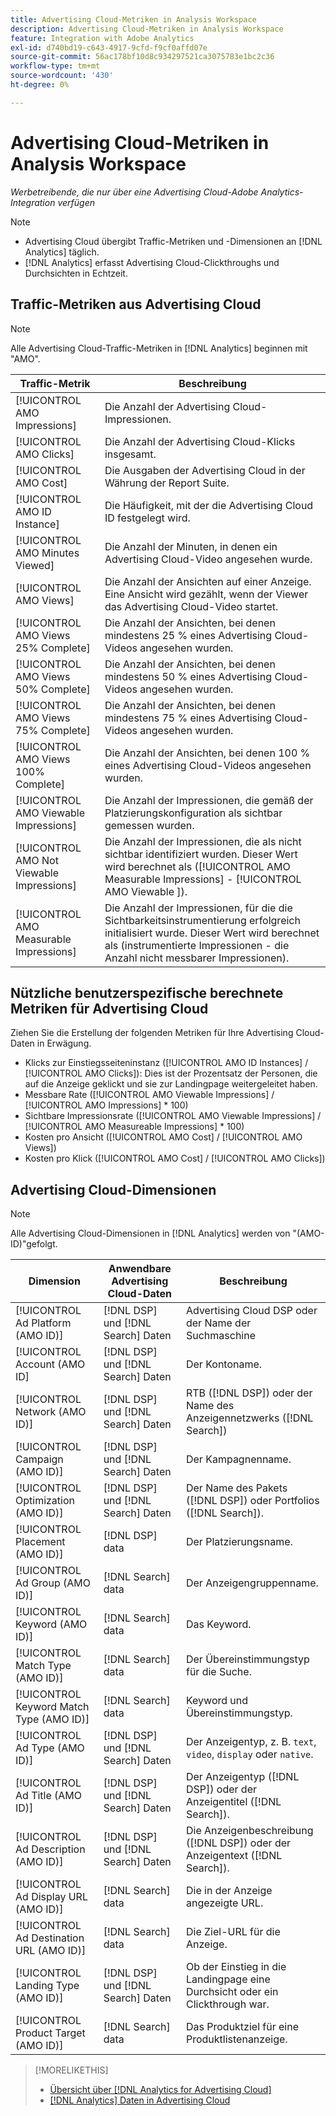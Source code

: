 ```yaml
---
title: Advertising Cloud-Metriken in Analysis Workspace
description: Advertising Cloud-Metriken in Analysis Workspace
feature: Integration with Adobe Analytics
exl-id: d740bd19-c643-4917-9cfd-f9cf0affd07e
source-git-commit: 56ac178bf10d8c934297521ca3075783e1bc2c36
workflow-type: tm+mt
source-wordcount: '430'
ht-degree: 0%

---
```


# Advertising Cloud-Metriken in Analysis Workspace

*Werbetreibende, die nur über eine Advertising Cloud-Adobe Analytics-Integration verfügen*

>[!NOTE]
>
>* Advertising Cloud übergibt Traffic-Metriken und -Dimensionen an [!DNL Analytics] täglich.
>* [!DNL Analytics] erfasst Advertising Cloud-Clickthroughs und Durchsichten in Echtzeit.


## Traffic-Metriken aus Advertising Cloud

>[!NOTE]
>
>Alle Advertising Cloud-Traffic-Metriken in [!DNL Analytics] beginnen mit &quot;AMO&quot;.

| Traffic-Metrik | Beschreibung |
| -------------- | ----------- |
| [!UICONTROL AMO Impressions] | Die Anzahl der Advertising Cloud-Impressionen. |
| [!UICONTROL AMO Clicks] | Die Anzahl der Advertising Cloud-Klicks insgesamt. |
| [!UICONTROL AMO Cost] | Die Ausgaben der Advertising Cloud in der Währung der Report Suite. |
| [!UICONTROL AMO ID Instance] | Die Häufigkeit, mit der die Advertising Cloud ID festgelegt wird. |
| [!UICONTROL AMO Minutes Viewed] | Die Anzahl der Minuten, in denen ein Advertising Cloud-Video angesehen wurde. |
| [!UICONTROL AMO Views] | Die Anzahl der Ansichten auf einer Anzeige. Eine Ansicht wird gezählt, wenn der Viewer das Advertising Cloud-Video startet. |
| [!UICONTROL AMO Views 25% Complete] | Die Anzahl der Ansichten, bei denen mindestens 25 % eines Advertising Cloud-Videos angesehen wurden. |
| [!UICONTROL AMO Views 50% Complete] | Die Anzahl der Ansichten, bei denen mindestens 50 % eines Advertising Cloud-Videos angesehen wurden. |
| [!UICONTROL AMO Views 75% Complete] | Die Anzahl der Ansichten, bei denen mindestens 75 % eines Advertising Cloud-Videos angesehen wurden. |
| [!UICONTROL AMO Views 100% Complete] | Die Anzahl der Ansichten, bei denen 100 % eines Advertising Cloud-Videos angesehen wurden. |
| [!UICONTROL AMO Viewable Impressions] | Die Anzahl der Impressionen, die gemäß der Platzierungskonfiguration als sichtbar gemessen wurden. |
| [!UICONTROL AMO Not Viewable Impressions] | Die Anzahl der Impressionen, die als nicht sichtbar identifiziert wurden. Dieser Wert wird berechnet als ([!UICONTROL AMO Measurable Impressions] - [!UICONTROL AMO Viewable ]). |
| [!UICONTROL AMO Measurable Impressions] | Die Anzahl der Impressionen, für die die Sichtbarkeitsinstrumentierung erfolgreich initialisiert wurde. Dieser Wert wird berechnet als (instrumentierte Impressionen - die Anzahl nicht messbarer Impressionen). |

## Nützliche benutzerspezifische berechnete Metriken für Advertising Cloud

Ziehen Sie die Erstellung der folgenden Metriken für Ihre Advertising Cloud-Daten in Erwägung.

* Klicks zur Einstiegsseiteninstanz ([!UICONTROL AMO ID Instances] / [!UICONTROL AMO Clicks]): Dies ist der Prozentsatz der Personen, die auf die Anzeige geklickt und sie zur Landingpage weitergeleitet haben.
* Messbare Rate ([!UICONTROL AMO Viewable Impressions] / [!UICONTROL AMO Impressions] * 100)
* Sichtbare Impressionsrate ([!UICONTROL AMO Viewable Impressions] / [!UICONTROL AMO Measureable Impressions] * 100)
* Kosten pro Ansicht ([!UICONTROL AMO Cost] / [!UICONTROL AMO Views])
* Kosten pro Klick ([!UICONTROL AMO Cost] / [!UICONTROL AMO Clicks])

## Advertising Cloud-Dimensionen

>[!NOTE]
>
>Alle Advertising Cloud-Dimensionen in [!DNL Analytics] werden von &quot;(AMO-ID)&quot;gefolgt.

| Dimension | Anwendbare Advertising Cloud-Daten | Beschreibung |
| ----------- | ---------- | ---------- |
| [!UICONTROL Ad Platform (AMO ID)] | [!DNL DSP] und  [!DNL Search] Daten | Advertising Cloud DSP oder der Name der Suchmaschine |
| [!UICONTROL Account (AMO ID] | [!DNL DSP] und  [!DNL Search] Daten | Der Kontoname. |
| [!UICONTROL Network (AMO ID)] | [!DNL DSP] und  [!DNL Search] Daten | RTB ([!DNL DSP]) oder der Name des Anzeigennetzwerks ([!DNL Search]) |
| [!UICONTROL Campaign (AMO ID)] | [!DNL DSP] und  [!DNL Search] Daten | Der Kampagnenname. |
| [!UICONTROL Optimization (AMO ID)] | [!DNL DSP] und  [!DNL Search] Daten | Der Name des Pakets ([!DNL DSP]) oder Portfolios ([!DNL Search]). |
| [!UICONTROL Placement (AMO ID)] | [!DNL DSP] data | Der Platzierungsname. |
| [!UICONTROL Ad Group (AMO ID)] | [!DNL Search] data | Der Anzeigengruppenname. |
| [!UICONTROL Keyword (AMO ID)] | [!DNL Search] data | Das Keyword. |
| [!UICONTROL Match Type (AMO ID)] | [!DNL Search] data | Der Übereinstimmungstyp für die Suche. |
| [!UICONTROL Keyword Match Type (AMO ID)] | [!DNL Search] data | Keyword und Übereinstimmungstyp. |
| [!UICONTROL Ad Type (AMO ID)] | [!DNL DSP] und  [!DNL Search] Daten | Der Anzeigentyp, z. B. `text`, `video`, `display` oder `native`. |
| [!UICONTROL Ad Title (AMO ID)] | [!DNL DSP] und  [!DNL Search] Daten | Der Anzeigentyp ([!DNL DSP]) oder der Anzeigentitel ([!DNL Search]). |
| [!UICONTROL Ad Description (AMO ID)] | [!DNL DSP] und  [!DNL Search] Daten | Die Anzeigenbeschreibung ([!DNL DSP]) oder der Anzeigentext ([!DNL Search]). |
| [!UICONTROL Ad Display URL (AMO ID)] | [!DNL Search] data | Die in der Anzeige angezeigte URL. |
| [!UICONTROL Ad Destination URL (AMO ID)] | [!DNL Search] data | Die Ziel-URL für die Anzeige. |
| [!UICONTROL Landing Type (AMO ID)] | [!DNL DSP] und  [!DNL Search] Daten | Ob der Einstieg in die Landingpage eine Durchsicht oder ein Clickthrough war. |
| [!UICONTROL Product Target (AMO ID)] | [!DNL Search] data | Das Produktziel für eine Produktlistenanzeige. |

>[!MORELIKETHIS]
>
>* [Übersicht über [!DNL Analytics for Advertising Cloud]](overview.md)
>* [[!DNL Analytics] Daten in Advertising Cloud](/help/integrations/analytics/analytics-data-in-advertising-cloud.md)

